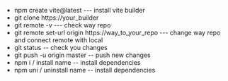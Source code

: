 - npm create vite@latest --- install vite builder
- git clone https://your_builder
- git remote -v --- check way repo
- git remote set-url origin https://way_to_your_repo --- change way repo and connect remote with local
- git status -- check you changes
- git push -u origin master -- push new changes
- npm i / install name -- install dependencies
- npm uni / uninstall name -- install dependencies
